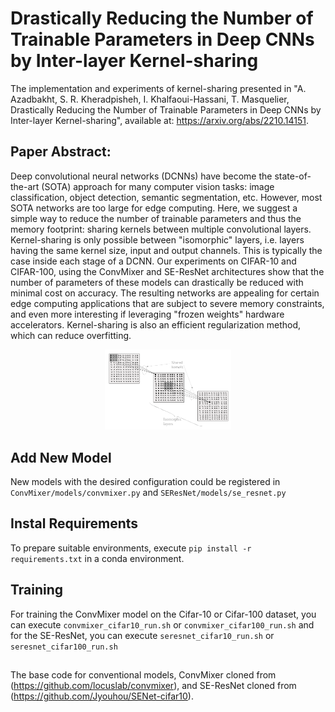 
# Drastically Reducing the Number of Trainable Parameters in Deep CNNs by Inter-layer Kernel-sharing 

The implementation and experiments of kernel-sharing presented in "A. Azadbakht, S. R. Kheradpisheh, I. Khalfaoui-Hassani, T. Masquelier, Drastically Reducing the Number of Trainable Parameters in Deep CNNs by Inter-layer Kernel-sharing", available at: https://arxiv.org/abs/2210.14151.

## Paper Abstract:
Deep convolutional neural networks (DCNNs) have become the state-of-the-art (SOTA) approach for many computer vision tasks: image classification, object detection, semantic segmentation, etc. However, most SOTA networks are too large for edge computing. Here, we suggest a simple way to reduce the number of trainable parameters and thus the memory footprint: sharing kernels between multiple convolutional layers. Kernel-sharing is only possible between "isomorphic" layers, i.e. layers having the same kernel size, input and output channels. This is typically the case inside each stage of a DCNN. Our experiments on CIFAR-10 and CIFAR-100, using the ConvMixer and SE-ResNet architectures show that the number of parameters of these models can drastically be reduced with minimal cost on accuracy. The resulting networks are appealing for certain edge computing applications that are subject to severe memory constraints, and even more interesting if leveraging "frozen weights" hardware accelerators. Kernel-sharing is also an efficient regularization method, which can reduce overfitting.
  
<!-- ![alt text](https://github.com/AlirezaAzadbakht/kernel-sharing/blob/main/figs/shared-kernel.png?raw=true=100x20) -->
<p align="center">
  <img src="https://github.com/AlirezaAzadbakht/kernel-sharing/blob/main/figs/shared-kernel.png" style="width:40%;" />
</p>

## Add New Model

New models with the desired configuration could be registered in `ConvMixer/models/convmixer.py` and `SEResNet/models/se_resnet.py`
  
## Instal Requirements 
To prepare suitable environments, execute `pip install -r requirements.txt` in a conda environment.

## Training

For training the ConvMixer model on the Cifar-10 or Cifar-100 dataset, you can execute `convmixer_cifar10_run.sh` or `convmixer_cifar100_run.sh`
 and for the SE-ResNet, you can execute `seresnet_cifar10_run.sh` or `seresnet_cifar100_run.sh`

##
The base code for conventional models, ConvMixer cloned from (https://github.com/locuslab/convmixer), and SE-ResNet cloned from (https://github.com/Jyouhou/SENet-cifar10). 
